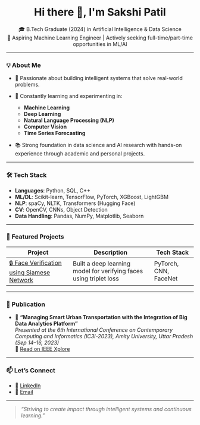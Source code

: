 <h1 align="center">Hi there 👋, I'm Sakshi Patil</h1>

<p align="center">
🎓 B.Tech Graduate (2024) in Artificial Intelligence & Data Science <br>
🚀 Aspiring Machine Learning Engineer | Actively seeking full-time/part-time opportunities in ML/AI <br>
</p>

---

### 💡 About Me

- 🎯 Passionate about building intelligent systems that solve real-world problems.
- 🧠 Constantly learning and experimenting in:
  - **Machine Learning**
  - **Deep Learning**
  - **Natural Language Processing (NLP)**
  - **Computer Vision**
  - **Time Series Forecasting**
 

- 📚 Strong foundation in data science and AI research with hands-on experience through academic and personal projects.

---

### 🛠 Tech Stack

- **Languages**: Python, SQL, C++
- **ML/DL**: Scikit-learn, TensorFlow, PyTorch, XGBoost, LightGBM
- **NLP**: spaCy, NLTK, Transformers (Hugging Face)
- **CV**: OpenCV, CNNs, Object Detection
- **Data Handling**: Pandas, NumPy, Matplotlib, Seaborn

---

### 📌 Featured Projects

| Project | Description | Tech Stack |
|--------|-------------|------------|
| [🔒 Face Verification using Siamese Network](https://github.com/SakshiPatil249/facenet-person-identification) | Built a deep learning model for verifying faces using triplet loss | PyTorch, CNN, FaceNet |


---

### 📝 Publication

- 📄 **“Managing Smart Urban Transportation with the Integration of Big Data Analytics Platform”**  
  *Presented at the 6th International Conference on Contemporary Computing and Informatics (IC3I-2023), Amity University, Uttar Pradesh (Sep 14–16, 2023)*  
  🔗 [Read on IEEE Xplore](https://ieeexplore.ieee.org/document/10397915)

---

### 📫 Let’s Connect

- 🔗 [LinkedIn](https://www.linkedin.com/in/sakshi-patil249)
- 📧 [Email](mailto:sakshiiii249@gmail.com)

---

> *“Striving to create impact through intelligent systems and continuous learning.”*
